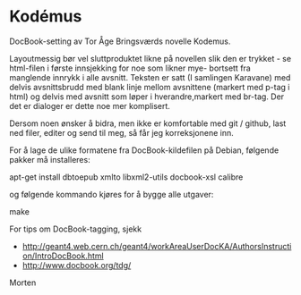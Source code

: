 Kodémus
=======

DocBook-setting av Tor Åge Bringsværds novelle Kodemus.

Layoutmessig bør vel sluttproduktet likne på novellen slik den er
trykket - se html-filen i første innsjekking for noe som likner mye-
bortsett fra manglende innrykk i alle avsnitt. Teksten er satt (I
samlingen Karavane) med delvis avsnittsbrudd med blank linje mellom
avsnittene (markert med p-tag i html) og delvis med avsnitt som løper
i hverandre,markert med br-tag. Der det er dialoger er dette noe mer
komplisert.

Dersom noen ønsker å bidra, men ikke er komfortable med git / github,
last ned filer, editer og send til meg, så får jeg korreksjonene inn.

For å lage de ulike formatene fra DocBook-kildefilen på Debian, følgende
pakker må installeres:

  apt-get install dbtoepub xmlto libxml2-utils docbook-xsl calibre

og følgende kommando kjøres for å bygge alle utgaver:

  make

For tips om DocBook-tagging, sjekk

 * http://geant4.web.cern.ch/geant4/workAreaUserDocKA/AuthorsInstruction/IntroDocBook.html
 * http://www.docbook.org/tdg/

Morten
